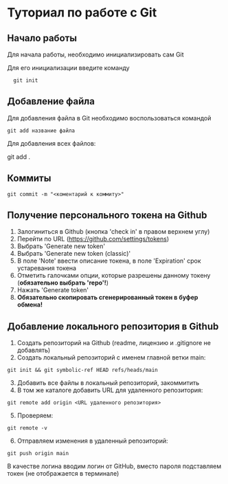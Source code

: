 # Туториал по работе с Git

## Начало работы

Для начала работы, необходимо инициализировать сам Git

Для его инициализации введите команду 

```
  git init
```

## Добавление файла

Для добавления файла в Git необходимо воспользоваться командой 

```
git add название файла
```
Для добавления всех файлов:

git add .

## Коммиты

```
git commit -m "<коментарий к коммиту>"
```

## Получение персонального токена на Github

1. Залогиниться в Github (кнопка 'check in' в правом верхнем углу)
2. Перейти по URL (https://github.com/settings/tokens)
3. Выбрать 'Generate new token'
4. Выбрать 'Generate new token (classic)'
5. В поле 'Note' ввести описание токена, в поле 'Expiration' срок устаревания токена
6. Отметить галочками опции, которые разрешены данному токену (**обязательно выбрать 'repo'!**)
7. Нажать 'Generate token'
8. **Обязательно скопировать сгенерированный токен в буфер обмена!**

## Добавление локального репозитория в Github

1. Создать репозиторий на Github (readme, лицензию и .gitignore не добавлять)
2. Создать локальный репозиторий с именем главной ветки main:
```
git init && git symbolic-ref HEAD refs/heads/main
```
3. Добавить все файлы в локальный репозиторий, закоммитить
4. В том же каталоге добавить URL для удаленного репозитория:
```
git remote add origin <URL удаленного репозитория>
```
5. Проверяем:
```
git remote -v
```
6. Отправляем изменения в удаленный репозиторий:
```
git push origin main
```
В качестве логина вводим логин от GitHub, вместо пароля подставляем токен (не отображается в терминале)
